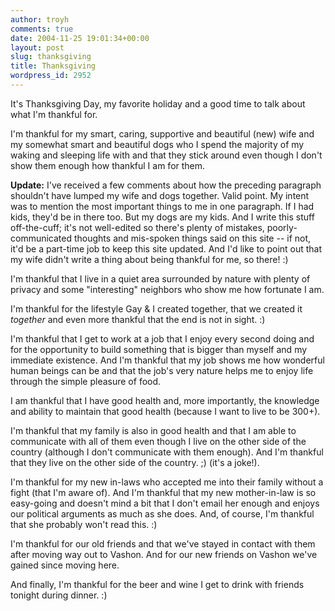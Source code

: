 ```yaml
---
author: troyh
comments: true
date: 2004-11-25 19:01:34+00:00
layout: post
slug: thanksgiving
title: Thanksgiving
wordpress_id: 2952
---
```


It's Thanksgiving Day, my favorite holiday and a good time to talk about what I'm thankful for.

I'm thankful for my smart, caring, supportive and beautiful (new) wife and my somewhat smart and beautiful dogs who I spend the majority of my waking and sleeping life with and that they stick around even though I don't show them enough how thankful I am for them.

**Update:** I've received a few comments about how the preceding paragraph shouldn't have lumped my wife and dogs together. Valid point. My intent was to mention the most important things to me in one paragraph. If I had kids, they'd be in there too. But my dogs are my kids. And I write this stuff off-the-cuff; it's not well-edited so there's plenty of mistakes, poorly-communicated thoughts and mis-spoken things said on this site -- if not, it'd be a part-time job to keep this site updated. And I'd like to point out that my wife didn't write a thing about being thankful for me, so there! :)

I'm thankful that I live in a quiet area surrounded by nature with plenty of privacy and some "interesting" neighbors who show me how fortunate I am.

I'm thankful for the lifestyle Gay & I created together, that we created it _together_ and even more thankful that the end is not in sight. :)

I'm thankful that I get to work at a job that I enjoy every second doing and for the opportunity to build something that is bigger than myself and my immediate existence. And I'm thankful that my job shows me how wonderful human beings can be and that the job's very nature helps me to enjoy life through the simple pleasure of food.

I am thankful that I have good health and, more importantly, the knowledge and ability to maintain that good health (because I want to live to be 300+).

I'm thankful that my family is also in good health and that I am able to communicate with all of them even though I live on the other side of the country (although I don't communicate with them enough).  And I'm thankful that they live on the other side of the country. ;)  (it's a joke!).

I'm thankful for my new in-laws who accepted me into their family without a fight (that I'm aware of). And I'm thankful that my new mother-in-law is so easy-going and doesn't mind a bit that I don't email her enough and enjoys our political arguments as much as she does. And, of course, I'm thankful that she probably won't read this. :)

I'm thankful for our old friends and that we've stayed in contact with them after moving way out to Vashon. And for our new friends on Vashon we've gained since moving here.

And finally, I'm thankful for the beer and wine I get to drink with friends tonight during dinner. :)
